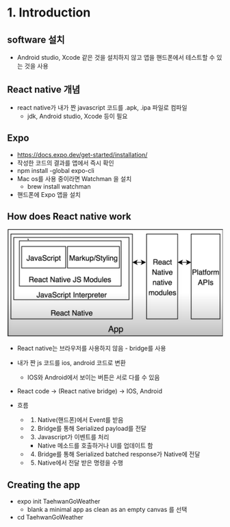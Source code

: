 # 1. Introduction

## software 설치

- Android studio, Xcode 같은 것을 설치하지 않고 앱을 핸드폰에서 테스트할 수 있는 것을 사용

## React native 개념

- react native가 내가 짠 javascript 코드를 .apk, .ipa 파일로 컴파일
  - jdk, Android studio, Xcode 등이 필요

## Expo

- https://docs.expo.dev/get-started/installation/
- 작성한 코드의 결과를 앱에서 즉시 확인
- npm install -global expo-cli
- Mac os를 사용 중이라면 Watchman 을 설치
  - brew install watchman
- 핸드폰에 Expo 앱을 설치

## How does React native work

![](./images/react-native-concept.png)

- React native는 브라우저를 사용하지 않음 - bridge를 사용
- 내가 짠 js 코드를 ios, android 코드로 변환

  - IOS와 Android에서 보이는 버튼은 서로 다를 수 있음

- React code -> (React native bridge) -> IOS, Android

- 흐름
  - 1. Native(핸드폰)에서 Event를 받음
  - 2. Bridge를 통해 Serialized payload를 전달
  - 3. Javascript가 이벤트를 처리
    - Native 메소드를 호출하거나 UI를 업데이트 함
  - 4. Bridge를 통해 Serialized batched response가 Native에 전달
  - 5. Native에서 전달 받은 명령을 수행

## Creating the app

- expo init TaehwanGoWeather
  - blank a minimal app as clean as an empty canvas 를 선택
- cd TaehwanGoWeather
